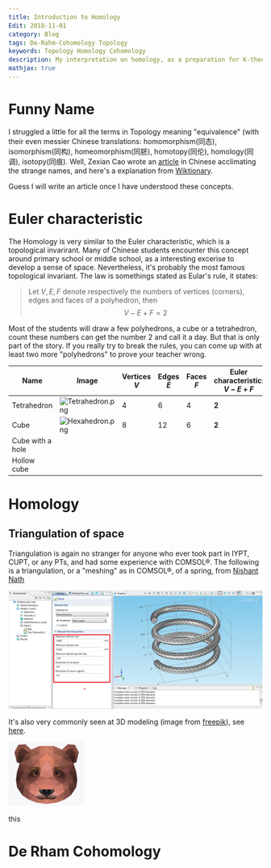 ```yaml
---
title: Introduction to Homology
Edit: 2018-11-01
category: Blog
tags: De-Rahm-Cohomology Topology
keywords: Topology Homology Cohomology 
description: My interpretation on homology, as a preparation for K-theory
mathjax: true
---
```


# Funny Name

I struggled a little for all the terms in Topology meaning "equivalence" (with their even messier Chinese translations:  homomorphism(同态), isomorphism(同构), homeomorphism(同胚), homotopy(同伦), homology(同调), isotopy(同痕). Well, Zexian Cao wrote an [article](http://www.wuli.ac.cn/fileup/PDF/2014-43-08-010.pdf) in Chinese acclimating the strange names, and here's a explanation from [Wiktionary](https://en.wiktionary.org/wiki/homology).

Guess I will write an article once I have understood these concepts. 

# Euler characteristic

The Homology is very similar to the Euler characteristic, which is a topological invarirant. Many of Chinese students encounter this concept around primary school or middle school, as a interesting excerise to develop a sense of space. Nevertheless, it's probably the most famous topological invariant. The law is somethings stated as Eular's rule, it states:

>Let $V, E,F$ denote respectively the numbers of vertices (corners), edges and faces of a polyhedron, then
>$$
>V-E+F=2
>$$
>

Most of the students will draw a few polyhedrons, a cube or a tetrahedron, count these numbers can get the number $2$ and call it a day. But that is only part of the story. If you really try to break the rules, you can come up with at least two more "polyhedrons" to prove your teacher wrong.




| Name                                                     | Image                                                        | Vertices $V$ | Edges $E$ | Faces $F$ | Euler characteristic: $V-E+F$ |
| -------------------------------------------------------- | ------------------------------------------------------------ | ------------ | --------- | --------- | ------------------------------------- |
| Tetrahedron | ![Tetrahedron.png](https://upload.wikimedia.org/wikipedia/commons/thumb/2/25/Tetrahedron.png/50px-Tetrahedron.png) | 4    | 6    | 4    | **2** |
| Cube        | ![Hexahedron.png](https://upload.wikimedia.org/wikipedia/commons/thumb/3/33/Hexahedron.png/50px-Hexahedron.png) | 8    | 12   | 6    | **2** |
| Cube with a hole |  |  |  |  |  |
| Hollow cube |  |  |  |  |  |

# Homology

## Triangulation of space

Triangulation is again no stranger for anyone who ever took part in IYPT, CUPT, or any PTs, and had some experience with COMSOL®. The following is a triangulation, or a "meshing" as in COMSOL®, of a spring, from [Nishant Nath](https://nishantnath.wordpress.com/2012/06/21/comsol-tutorials-meshing/)

<img src="assets/COMSOL(R)mesh.png">

It's also very commonly seen at 3D modeling (image from [freepik](https://www.freepik.com/blog/10-free-low-poly-animal-vector-images/)), see [here](https://poly.google.com/view/46bXrRt8pFF).

<img src="assets/lowPolyBear.png" width=30%>

this



# De Rham Cohomology

